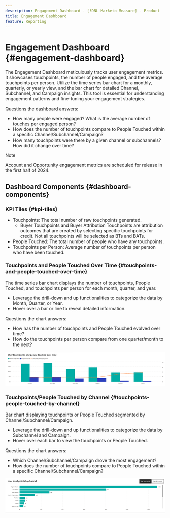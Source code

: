 ```yaml
---
description: Engagement Dashboard - [!DNL Marketo Measure] - Product
title: Engagement Dashboard
feature: Reporting
---
```

# Engagement Dashboard {#engagement-dashboard}

The Engagement Dashboard meticulously tracks user engagement metrics. It showcases touchpoints, the number of people engaged, and the average touchpoints per person. Utilize the time series bar chart for a monthly, quarterly, or yearly view, and the bar chart for detailed Channel, Subchannel, and Campaign insights. This tool is essential for understanding engagement patterns and fine-tuning your engagement strategies.

Questions the dashboard answers:

* How many people were engaged? What is the average number of touches per engaged person?
* How does the number of touchpoints compare to People Touched within a specific Channel/Subchannel/Campaign?
* How many touchpoints were there by a given channel or subchannels? How did it change over time?

>[!NOTE]
>
>Account and Opportunity engagement metrics are scheduled for release in the first half of 2024.

## Dashboard Components {#dashboard-components}

### KPI Tiles {#kpi-tiles}

* Touchpoints: The total number of raw touchpoints generated.
  * Buyer Touchpoints and Buyer Attribution Touchpoints are attribution outcomes that are created by selecting specific touchpoints for credit. Not all touchpoints will be selected as BTs and BATs.
* People Touched: The total number of people who have any touchpoints.
* Touchpoints per Person: Average number of touchpoints per person who have been touched.

### Touchpoints and People Touched Over Time {#touchpoints-and-people-touched-over-time}

The time series bar chart displays the number of touchpoints, People Touched, and touchpoints per person for each month, quarter, and year.

* Leverage the drill-down and up functionalities to categorize the data by Month, Quarter, or Year.
* Hover over a bar or line to reveal detailed information.

Questions the chart answers:

* How has the number of touchpoints and People Touched evolved over time?
* How do the touchpoints per person compare from one quarter/month to the next?

![](assets/engagement-dashboard-1.png)

### Touchpoints/People Touched by Channel {#touchpoints-people-touched-by-channel}

Bar chart displaying touchpoints or People Touched segmented by Channel/Subchannel/Campaign.

* Leverage the drill-down and up functionalities to categorize the data by Subchannel and Campaign.
* Hover over each bar to view the touchpoints or People Touched.

Questions the chart answers:

* Which Channel/Subchannel/Campaign drove the most engagement?
* How does the number of touchpoints compare to People Touched within a specific Channel/Subchannel/Campaign?

![](assets/engagement-dashboard-2.png)
